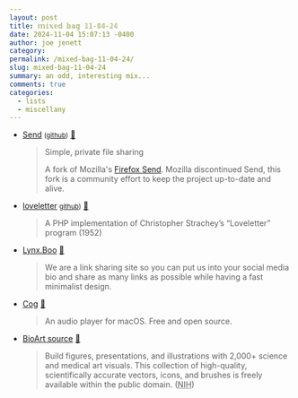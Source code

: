 ```yaml
---
layout: post
title: 𝕞𝕚𝕩𝕖𝕕 𝕓𝕒𝕘 𝟙𝟙-𝟘𝟜-𝟚𝟜
date: 2024-11-04 15:07:13 -0400
author: joe jenett
category: 
permalink: /mixed-bag-11-04-24/
slug: mixed-bag-11-04-24
summary: an odd, interesting mix...
comments: true
categories:
  - lists
  - miscellany
---
```

<ul class="links">
	<li><a title="Send" href="https://send.vis.ee/">Send</a> <small>(<a href="https://github.com/timvisee/send">github</a>)</small> <a title="source" href="https://pinboard.in/u:sdellis">📌</a><blockquote><p>Simple, private file sharing</p><p>A fork of Mozilla's <a href="https://github.com/mozilla/send">Firefox Send</a>. Mozilla discontinued Send, this fork is a community effort to keep the project up-to-date and alive.</p></blockquote></li>
	<li><a title="loveletter" href="https://www.gingerbeardman.com/loveletter/">loveletter</a> <small><a href="https://github.com/gingerbeardman/loveletter">github</a>)</small> <a title="source" href="https://pinboard.in/u:arnicas">📌</a><blockquote><p>A PHP implementation of Christopher Strachey’s “Loveletter” program (1952)</p></blockquote></li>
	<li><a title="Lynx.Boo" href="https://lynx.boo/">Lynx.Boo</a> <a title="source" href="https://pinboard.in/u:tdjones">📌</a><blockquote><p>We are a link sharing site so you can put us into your social media bio and share as many links as possible while having a fast minimalist design. </p></blockquote></li>
	<li><a title="Cog" href="https://cog.losno.co/">Cog</a> <a title="source" href="https://pinboard.in/u:xcession">📌</a><blockquote><p>An audio player for macOS. Free and open source.</p></blockquote></li>
	<li><a title="Bioart" href="https://bioart.niaid.nih.gov/">BioArt source</a> <a title="source" href="https://pinboard.in/u:philapple">📌</a><blockquote><p>Build figures, presentations, and illustrations with 2,000+ science and medical art visuals. This collection of high-quality, scientifically accurate vectors, icons, and brushes is freely available within the public domain. (<abbr title="National Institute of Allergy and Infectious Diseases">NIH</abbr>)</p></blockquote></li>
</ul>
<a style="display:none;" href="https://brid.gy/publish/mastodon"><small>(cross-posted to mastodon)</small></a>